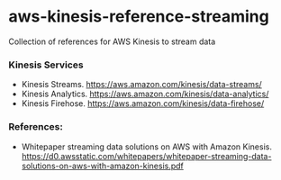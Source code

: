 # aws-kinesis-reference-streaming
Collection of references for AWS Kinesis to stream data

### Kinesis Services
* Kinesis Streams.  https://aws.amazon.com/kinesis/data-streams/
* Kinesis Analytics.  https://aws.amazon.com/kinesis/data-analytics/
* Kinesis Firehose.  https://aws.amazon.com/kinesis/data-firehose/

### References:
* Whitepaper streaming data solutions on AWS with Amazon Kinesis.  https://d0.awsstatic.com/whitepapers/whitepaper-streaming-data-solutions-on-aws-with-amazon-kinesis.pdf
